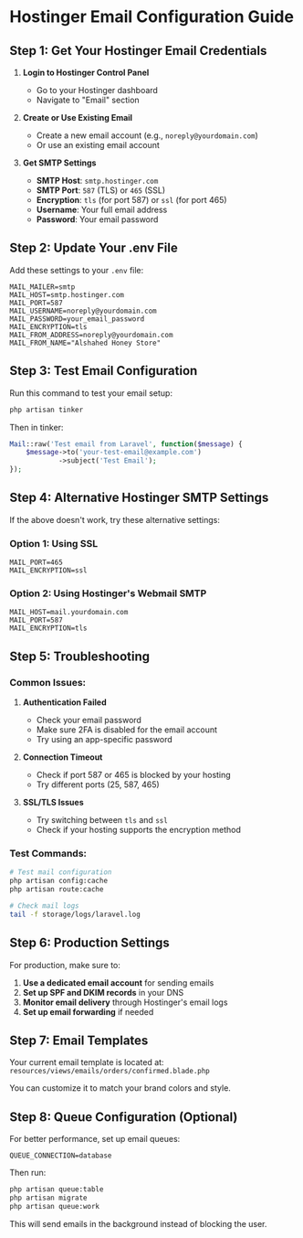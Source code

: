 # Hostinger Email Configuration Guide

## Step 1: Get Your Hostinger Email Credentials

1. **Login to Hostinger Control Panel**
   - Go to your Hostinger dashboard
   - Navigate to "Email" section

2. **Create or Use Existing Email**
   - Create a new email account (e.g., `noreply@yourdomain.com`)
   - Or use an existing email account

3. **Get SMTP Settings**
   - **SMTP Host**: `smtp.hostinger.com`
   - **SMTP Port**: `587` (TLS) or `465` (SSL)
   - **Encryption**: `tls` (for port 587) or `ssl` (for port 465)
   - **Username**: Your full email address
   - **Password**: Your email password

## Step 2: Update Your .env File

Add these settings to your `.env` file:

```env
MAIL_MAILER=smtp
MAIL_HOST=smtp.hostinger.com
MAIL_PORT=587
MAIL_USERNAME=noreply@yourdomain.com
MAIL_PASSWORD=your_email_password
MAIL_ENCRYPTION=tls
MAIL_FROM_ADDRESS=noreply@yourdomain.com
MAIL_FROM_NAME="Alshahed Honey Store"
```

## Step 3: Test Email Configuration

Run this command to test your email setup:

```bash
php artisan tinker
```

Then in tinker:
```php
Mail::raw('Test email from Laravel', function($message) {
    $message->to('your-test-email@example.com')
            ->subject('Test Email');
});
```

## Step 4: Alternative Hostinger SMTP Settings

If the above doesn't work, try these alternative settings:

### Option 1: Using SSL
```env
MAIL_PORT=465
MAIL_ENCRYPTION=ssl
```

### Option 2: Using Hostinger's Webmail SMTP
```env
MAIL_HOST=mail.yourdomain.com
MAIL_PORT=587
MAIL_ENCRYPTION=tls
```

## Step 5: Troubleshooting

### Common Issues:

1. **Authentication Failed**
   - Check your email password
   - Make sure 2FA is disabled for the email account
   - Try using an app-specific password

2. **Connection Timeout**
   - Check if port 587 or 465 is blocked by your hosting
   - Try different ports (25, 587, 465)

3. **SSL/TLS Issues**
   - Try switching between `tls` and `ssl`
   - Check if your hosting supports the encryption method

### Test Commands:

```bash
# Test mail configuration
php artisan config:cache
php artisan route:cache

# Check mail logs
tail -f storage/logs/laravel.log
```

## Step 6: Production Settings

For production, make sure to:

1. **Use a dedicated email account** for sending emails
2. **Set up SPF and DKIM records** in your DNS
3. **Monitor email delivery** through Hostinger's email logs
4. **Set up email forwarding** if needed

## Step 7: Email Templates

Your current email template is located at:
`resources/views/emails/orders/confirmed.blade.php`

You can customize it to match your brand colors and style.

## Step 8: Queue Configuration (Optional)

For better performance, set up email queues:

```env
QUEUE_CONNECTION=database
```

Then run:
```bash
php artisan queue:table
php artisan migrate
php artisan queue:work
```

This will send emails in the background instead of blocking the user. 